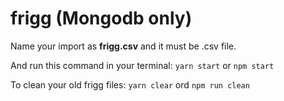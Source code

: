 # frigg (Mongodb only)

Name your import as **frigg.csv** and it must be .csv file.

And run this command in your terminal: `yarn start` or `npm start`

To clean your old frigg files: `yarn clear` ord `npm run clean`
